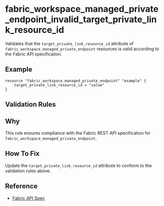 # fabric_workspace_managed_private_endpoint_invalid_target_private_link_resource_id

Validates that the `target_private_link_resource_id` attribute of `fabric_workspace_managed_private_endpoint` resources is valid according to the Fabric API specification.

## Example

```hcl
resource "fabric_workspace_managed_private_endpoint" "example" {
    target_private_link_resource_id = "value"
}
```

## Validation Rules



## Why

This rule ensures compliance with the Fabric REST API specification for `fabric_workspace_managed_private_endpoint`.

## How To Fix

Update the `target_private_link_resource_id` attribute to conform to the validation rules above.

## Reference

- [Fabric API Spec](https://github.com/microsoft/fabric-rest-api-specs/tree/main/platform/definitions/managedPrivateEndpoint.json)
